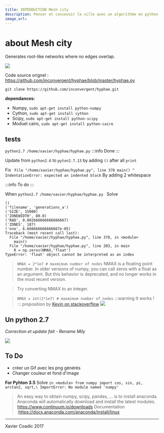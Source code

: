 ```yaml
--- 
title: INTRODUCTION Mesh city
description: Penser et concevoir la ville avec un algorithme en python inspiré du mycélium de champignon
image_url: 
---
```


about Mesh city
=============

Generates root-like networks where no edges overlap. 

![](https://i.imgur.com/cNzKOSC.gif)

Code source orignel : https://github.com/inconvergent/hyphae/blob/master/hyphae.py

```git clone https://github.com/inconvergent/hyphae.git```

**dependances:**
+ Numpy, `sudo apt-get install python-numpy`
+ Cython, `sudo apt-get install cython`
+ Scipy, `sudo apt-get install python-scipy`
+ Moduel cairo, `sudo apt-get install python-cairo`

## tests 
```python2.7 /home/xavier/hyphae/hyphae.py```
:::info
Done
:::

Update from `python2.6` to `pyton2.7.13` by adding `()` after all `print`

Fix ``  File "/home/xavier/hyphae/hyphae.py", line 378
    main()
    ^
IndentationError: expected an indented block
`` By adding 2 whitespace

:::info
To do
:::

When `python2.7 /home/xavier/hyphae/hyphae.py
` Solve
```
()
('filename', 'generations_a')
('SIZE', 15000)
('ZONEWIDTH', 80.0)
('RAD', 0.002666666666666667)
('ZONES', 187)
('one', 6.666666666666667e-05)
Traceback (most recent call last):
  File "/home/xavier/hyphae/hyphae.py", line 378, in <module>
    main()
  File "/home/xavier/hyphae/hyphae.py", line 203, in main
    R = np.zeros(NMAX,'float')
TypeError: 'float' object cannot be interpreted as an index
```
> `NMAX = 2*1e7 # maxmimum number of nodes`
> NMAX is a floating point number. In older versions of numpy, you can call zeros with a float as an argument. But this behavior is deprecated, and no longer works in the most recent version.

> Try converting NMAX to an integer.

> `NMAX = int(2*1e7) # maxmimum number of nodes` 
:::warning
It works !
:::
> proposition by [Kevin on stackoverflow](https://stackoverflow.com/questions/47575101/python2-7-typeerror-float-object-cannot-be-interpreted-as-an-index/47575377#47575377)
![](https://i.imgur.com/5Vkn7ZM.png)

## Un python 2.7

_Correction et update fait - Rename Mily_

![](https://framapic.org/mY2ZDCl7htUE/hJ2csbx2Qayd)

## To Do

+ créer un Gif avec les png générés
+ Changer couleur et fond d'image


**For Pyhton 3.5**
Solve ``in <module>
    from numpy import cos, sin, pi, arctan2, sqrt,\
ImportError: No module named 'numpy' ``

> An easy way to obtain numpy, scipy, pandas, ... is to install anaconda. Anaconda will automatically download and install the latest modules. https://www.continuum.io/downloads
> Documentation :https://docs.anaconda.com/anaconda/install/linux



----
Xavier Coadic 2017

